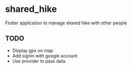 # shared_hike

Flutter application to manage shared hike with other people

## TODO
- Display gpx on map
- Add signin with google account
- Use provider to pass data
